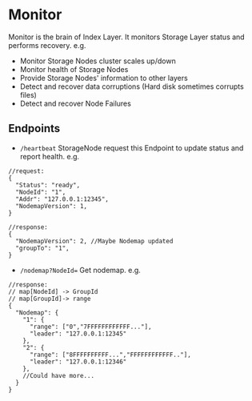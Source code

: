 # Monitor
Monitor is the brain of Index Layer.
It monitors Storage Layer status and performs recovery. e.g.
- Monitor Storage Nodes cluster scales up/down
- Monitor health of Storage Nodes
- Provide Storage Nodes' information to other layers
- Detect and recover data corruptions (Hard disk sometimes corrupts files)
- Detect and recover Node Failures

## Endpoints
- `/heartbeat` StorageNode request this Endpoint to update status and report health.
e.g.
```json5
//request:
{
  "Status": "ready",
  "NodeId": "1",
  "Addr": "127.0.0.1:12345",
  "NodemapVersion": 1,
}
```
```json5
//response:
{
  "NodemapVersion": 2, //Maybe Nodemap updated
  "groupTo": "1",
}
```
- `/nodemap?NodeId=` Get nodemap. e.g.
```json5
//response:
// map[NodeId] -> GroupId
// map[GroupId]-> range
{
  "Nodemap": {
    "1": {
      "range": ["0","7FFFFFFFFFFFF..."],
      "leader": "127.0.0.1:12345"
    },
    "2": {
      "range": ["8FFFFFFFFFF...","FFFFFFFFFFFF.."],
      "leader": "127.0.0.1:12346"
    },
    //Could have more...
  }
}
```
